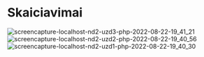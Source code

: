﻿# Skaiciavimai
![screencapture-localhost-nd2-uzd3-php-2022-08-22-19_41_21](https://user-images.githubusercontent.com/107032193/185974289-d4e41b51-e4ff-4826-bd47-a8a558182550.png)
![screencapture-localhost-nd2-uzd2-php-2022-08-22-19_40_56](https://user-images.githubusercontent.com/107032193/185974302-ae5a43d7-fcf6-4c4c-b9da-3fe18a9193df.png)
![screencapture-localhost-nd2-uzd1-php-2022-08-22-19_40_30](https://user-images.githubusercontent.com/107032193/185974315-c6e9e0e8-2141-4905-8a70-80826a907956.png)




